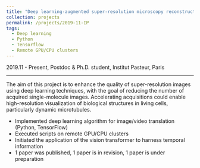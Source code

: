 ```yaml
---
title: "Deep learning-augmented super-resolution microscopy reconstruction"
collection: projects
permalink: /projects/2019-11-IP
tags:
  - Deep learning 
  - Python
  - Tensorflow
  - Remote GPU/CPU clusters
---
```


2019.11 - Present, Postdoc & Ph.D. student, Institut Pasteur, Paris


---

The aim of this project is to enhance the quality of super-resolution images using deep learning techniques, with the goal of reducing the number of acquired single-molecule images. Accelerating acquisitions could enable high-resolution visualization of biological structures in living cells, particularly dynamic microtubules. 

* Implemented deep learning algorithm for image/video translation (Python, TensorFlow)
* Executed scripts on remote GPU/CPU clusters
* Initiated the application of the vision transformer to harness temporal information
* 1 paper was published, 1 paper is in revision, 1 paper is under preparation
